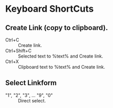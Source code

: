 Keyboard ShortCuts
====================

## Create Link (copy to clipboard).
<dl id="dl-shortcuts-create" class="variables">
  <dt>Ctrl+C</dt>
  <dd>Create link.</dd>
  <dt>Ctrl+Shift+C</dt>
  <dd>Selected text to %text% and Create link. </dd>
  <dt>Ctrl+X</dt>
  <dd>Clipboard text to %text% and Create link. </dd>
</dl>

## Select Linkform
<dl id="dl-shortcuts-select" class="variables">
  <dt>"1", "2", "3", ... "9", "0"</dt>
  <dd>Direct select.</dd>
</dl>

